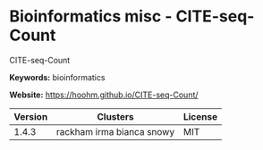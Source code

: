 # Bioinformatics misc - CITE-seq-Count

CITE-seq-Count

**Keywords:** bioinformatics

**Website:** <https://hoohm.github.io/CITE-seq-Count/>

| Version | Clusters | License |
| ------- | -------- | ------- |
| 1.4.3 | rackham irma bianca snowy | MIT |
